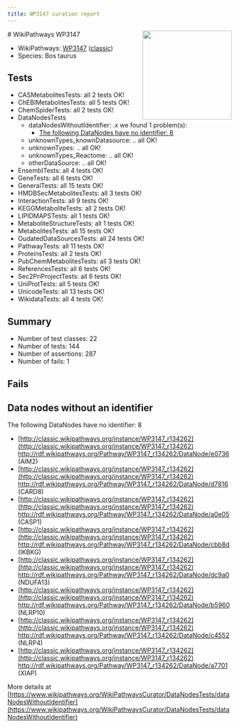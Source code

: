 ```yaml
---
title: WP3147 curation report
---
```


<img style="float: right; width: 200px" src="https://upload.wikimedia.org/wikipedia/commons/thumb/8/83/Wplogo_with_text_500.png/640px-Wplogo_with_text_500.png" />
# WikiPathways WP3147

* WikiPathways: [WP3147](https://wikipathways.org/pathways/WP3147) ([classic](https://classic.wikipathways.org/instance/WP3147))
* Species: Bos taurus
## Tests
* CASMetabolitesTests: all 2 tests OK!
* ChEBIMetabolitesTests: all 5 tests OK!
* ChemSpiderTests: all 2 tests OK!
* DataNodesTests
    * dataNodesWithoutIdentifier: .x we found 1 problem(s):
        * [The following DataNodes have no identifier: 8](#d2d32fa7)
    * unknownTypes_knownDatasource: .. all OK!
    * unknownTypes: .. all OK!
    * unknownTypes_Reactome: .. all OK!
    * otherDataSource: .. all OK!
* EnsemblTests: all 4 tests OK!
* GeneTests: all 6 tests OK!
* GeneralTests: all 15 tests OK!
* HMDBSecMetabolitesTests: all 3 tests OK!
* InteractionTests: all 9 tests OK!
* KEGGMetaboliteTests: all 2 tests OK!
* LIPIDMAPSTests: all 1 tests OK!
* MetaboliteStructureTests: all 1 tests OK!
* MetabolitesTests: all 15 tests OK!
* OudatedDataSourcesTests: all 24 tests OK!
* PathwayTests: all 11 tests OK!
* ProteinsTests: all 2 tests OK!
* PubChemMetabolitesTests: all 3 tests OK!
* ReferencesTests: all 6 tests OK!
* Sec2PriProjectTests: all 6 tests OK!
* UniProtTests: all 5 tests OK!
* UnicodeTests: all 13 tests OK!
* WikidataTests: all 4 tests OK!


## Summary

* Number of test classes: 22
* Number of tests: 144
* Number of assertions: 287
* Number of fails: 1

## Fails

<a name="d2d32fa7" />

## Data nodes without an identifier

The following DataNodes have no identifier: 8

* [http://classic.wikipathways.org/instance/WP3147_r134262](http://classic.wikipathways.org/instance/WP3147_r134262) http://rdf.wikipathways.org/Pathway/WP3147_r134262/DataNode/e0736 (AIM2)
* [http://classic.wikipathways.org/instance/WP3147_r134262](http://classic.wikipathways.org/instance/WP3147_r134262) http://rdf.wikipathways.org/Pathway/WP3147_r134262/DataNode/d7816 (CARD8)
* [http://classic.wikipathways.org/instance/WP3147_r134262](http://classic.wikipathways.org/instance/WP3147_r134262) http://rdf.wikipathways.org/Pathway/WP3147_r134262/DataNode/a0e05 (CASP1)
* [http://classic.wikipathways.org/instance/WP3147_r134262](http://classic.wikipathways.org/instance/WP3147_r134262) http://rdf.wikipathways.org/Pathway/WP3147_r134262/DataNode/cbb8d (IKBKG)
* [http://classic.wikipathways.org/instance/WP3147_r134262](http://classic.wikipathways.org/instance/WP3147_r134262) http://rdf.wikipathways.org/Pathway/WP3147_r134262/DataNode/dc9a0 (NDUFA13)
* [http://classic.wikipathways.org/instance/WP3147_r134262](http://classic.wikipathways.org/instance/WP3147_r134262) http://rdf.wikipathways.org/Pathway/WP3147_r134262/DataNode/b5960 (NLRP10)
* [http://classic.wikipathways.org/instance/WP3147_r134262](http://classic.wikipathways.org/instance/WP3147_r134262) http://rdf.wikipathways.org/Pathway/WP3147_r134262/DataNode/c4552 (NLRP4)
* [http://classic.wikipathways.org/instance/WP3147_r134262](http://classic.wikipathways.org/instance/WP3147_r134262) http://rdf.wikipathways.org/Pathway/WP3147_r134262/DataNode/a7701 (XIAP)


More details at [https://www.wikipathways.org/WikiPathwaysCurator/DataNodesTests/dataNodesWithoutIdentifier](https://www.wikipathways.org/WikiPathwaysCurator/DataNodesTests/dataNodesWithoutIdentifier)

